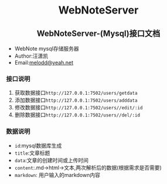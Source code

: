 <h1 align=center >WebNoteServer</h1>

<h2 align=center >WebNoteServer-(Mysql)接口文档</h2>

- WebNote mysql存储服务器
- Author:汪潇凯
- Email:<melodd@yeah.net>



### 接口说明
1. 获取数据接口`http://127.0.0.1:7502/users/getdata`
2. 添加数据接口`http://127.0.0.1:7502/users/adddata`
3. 修改数据接口`http://127.0.0.1:7502/users//edit/:id`
4. 删除数据接口`http://127.0.0.1:7502/users//del/:id`


### 数据说明
- `id`:mysql数据库生成
- `title`:文章标题
- `data`:文章的创建时间或上传时间
- `content`:.md->html->文本,两次解析后的数据(根据需求是否需要)
- `markdown`: 用户输入的markdown内容

